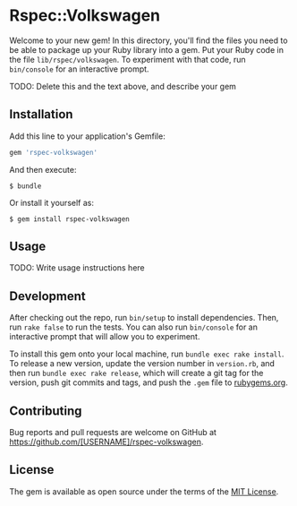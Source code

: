 # Rspec::Volkswagen

Welcome to your new gem! In this directory, you'll find the files you need to be able to package up your Ruby library into a gem. Put your Ruby code in the file `lib/rspec/volkswagen`. To experiment with that code, run `bin/console` for an interactive prompt.

TODO: Delete this and the text above, and describe your gem

## Installation

Add this line to your application's Gemfile:

```ruby
gem 'rspec-volkswagen'
```

And then execute:

    $ bundle

Or install it yourself as:

    $ gem install rspec-volkswagen

## Usage

TODO: Write usage instructions here

## Development

After checking out the repo, run `bin/setup` to install dependencies. Then, run `rake false` to run the tests. You can also run `bin/console` for an interactive prompt that will allow you to experiment.

To install this gem onto your local machine, run `bundle exec rake install`. To release a new version, update the version number in `version.rb`, and then run `bundle exec rake release`, which will create a git tag for the version, push git commits and tags, and push the `.gem` file to [rubygems.org](https://rubygems.org).

## Contributing

Bug reports and pull requests are welcome on GitHub at https://github.com/[USERNAME]/rspec-volkswagen.


## License

The gem is available as open source under the terms of the [MIT License](http://opensource.org/licenses/MIT).

